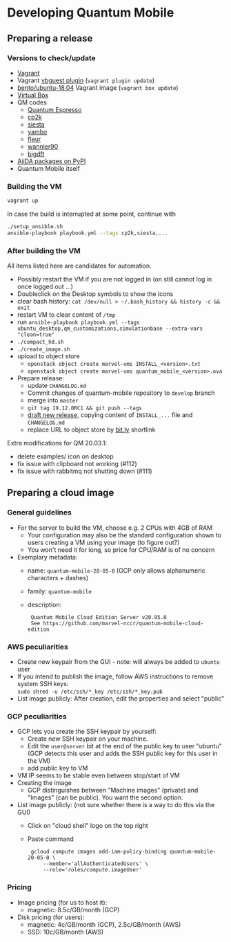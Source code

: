 # Developing Quantum Mobile

## Preparing a release

### Versions to check/update

* [Vagrant](https://www.vagrantup.com/downloads.html)
* Vagrant [vbguest plugin](https://github.com/dotless-de/vagrant-vbguest) (`vagrant plugin update`)
* [bento/ubuntu-18.04](https://app.vagrantup.com/bento/boxes/ubuntu-18.04) Vagrant image (`vagrant box update`)
* [Virtual Box](https://www.virtualbox.org/wiki/Downloads)
* QM codes
  * [Quantum Espresso](https://gitlab.com/QEF/q-e/tags)
  * [cp2k](https://github.com/cp2k/cp2k/releases)
  * [siesta](https://gitlab.com/siesta-project/siesta/-/releases)
  * [yambo](https://github.com/yambo-code/yambo/wiki/Releases-(tar.gz-format))
  * [fleur](https://www.flapw.de/master/downloads/)
  * [wannier90](https://github.com/wannier-developers/wannier90/releases)
  * [bigdft](https://gitlab.com/l_sim/bigdft-suite/-/releases)
* [AiiDA packages on PyPI](https://pypi.org/search/?q=aiida&o=-created)
* Quantum Mobile itself

### Building the VM

```bash
vagrant up
```

In case the build is interrupted at some point, continue with

```bash
./setup_ansible.sh
ansible-playbook playbook.yml --tags cp2k,siesta,...
```

### After building the VM

All items listed here are candidates for automation.

* Possibly restart the VM if you are not logged in (on still cannot log in once logged out ...)
* Doubleclick on the Desktop symbols to show the icons
* clear bash history: `cat /dev/null > ~/.bash_history && history -c && exit`
* restart VM to clear content of `/tmp`
* run `ansible-playbook playbook.yml --tags ubuntu_desktop,qm_customizations,simulationbase --extra-vars "clean=true"`
* `./compact_hd.sh`
* `./create_image.sh`
* upload to object store
  * `openstack object create marvel-vms INSTALL_<version>.txt`
  * `openstack object create marvel-vms quantum_mobile_<version>.ova`
* Prepare release:
  * update `CHANGELOG.md`
  * Commit changes of quantum-mobile repository to `develop` branch
  * merge into `master`
  * `git tag 19.12.0RC1 && git push --tags`
  * [draft new release](https://github.com/marvel-nccr/quantum-mobile/releases/new), copying content of `INSTALL_...` file and `CHANGELOG.md`
  * replace URL to object store by [bit.ly](https://bitly.com/) shortlink

Extra modifications for QM 20.03.1:
 * delete examples/ icon on desktop
 * fix issue with clipboard not working (#112)
 * fix issue with rabbitmq not shutting down (#111)

## Preparing a cloud image

### General guidelines

 * For the server to build the VM, choose e.g. 2 CPUs with 4GB of RAM
   * Your configuration may also be the standard configuration shown to users creating a VM using your image (to figure out?)
   * You won't need it for long, so price for CPU/RAM is of no concern
 * Exemplary metadata:
   * name: `quantum-mobile-20-05-0`  (GCP only allows alphanumeric characters + dashes)
   * family: `quantum-mobile`
   * description: 

          Quantum Mobile Cloud Edition Server v20.05.0
          See https://github.com/marvel-nccr/quantum-mobile-cloud-edition

### AWS peculiarities

 * Create new keypair from the GUI - note: will always be added to `ubuntu` user
 * If you intend to publish the image, follow AWS instructions to remove system SSH keys:  
   `sudo shred -u /etc/ssh/*_key /etc/ssh/*_key.pub`
 * List image publicly: After creation, edit the properties and select "public"


### GCP peculiarities

 * GCP lets you create the SSH keypair by yourself:
   * Create new SSH keypair on your machine. 
   * Edit the `user@server` bit at the end of the public key to user "ubuntu" (GCP detects this user and adds the SSH public key for this user in the VM)
   * add public key to VM
 * VM IP seems to be stable even between stop/start of VM
 * Creating the image
   * GCP distinguishes between "Machine images" (private) and "Images" (can be public). You want the second option.
 * List image publicly: (not sure whether there is a way to do this via the GUI)
   * Click on "cloud shell" logo on the top right
   * Paste command

          gcloud compute images add-iam-policy-binding quantum-mobile-20-05-0 \
              --member='allAuthenticatedUsers' \
              --role='roles/compute.imageUser'

### Pricing

   * Image pricing (for us to host it):
     * magnetic: 8.5c/GB/month (GCP)
   * Disk pricing (for users): 
     * magnetic: 4c/GB/month (GCP), 2.5c/GB/month (AWS)
     * SSD: 10c/GB/month (AWS)